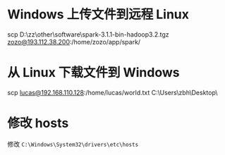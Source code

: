 
# Windows 上传文件到远程 Linux

scp D:\zz\other\software\spark-3.1.1-bin-hadoop3.2.tgz zozo@193.112.38.200:/home/zozo/app/spark/

# 从 Linux 下载文件到 Windows

scp lucas@192.168.110.128:/home/lucas/world.txt C:\Users\zbh\Desktop\

# 修改 hosts

修改 `C:\Windows\System32\drivers\etc\hosts`
